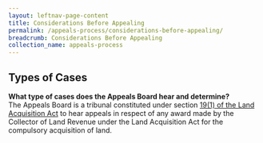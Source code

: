 ```yaml
---
layout: leftnav-page-content
title: Considerations Before Appealing
permalink: /appeals-process/considerations-before-appealing/
breadcrumb: Considerations Before Appealing
collection_name: appeals-process
---
```


Types of Cases
---

**What type of cases does the Appeals Board hear and determine?**<br>
  The Appeals Board is a tribunal constituted under section [19(1) of the Land Acquisition Act](https://sso.agc.gov.sg/Act/LAA1966?ProvIds=pr19-#pr19-) to hear appeals in respect of any award made    by the Collector of Land Revenue under the Land Acquisition Act for the compulsory acquisition of land.


